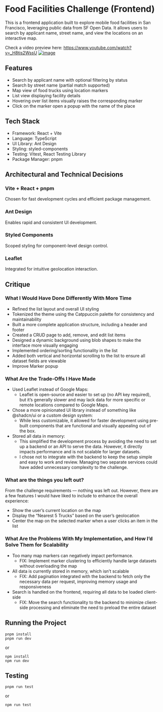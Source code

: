 # Food Facilities Challenge (Frontend)

This is a frontend application built to explore mobile food facilities in San Francisco, leveraging public data from SF Open Data. It allows users to search by applicant name, street name, and view the locations on an interactive map.

Check a video preview here: https://www.youtube.com/watch?v=_H8tis2WssU
[![image](https://github.com/user-attachments/assets/fa6e961b-2bf8-4847-9403-096ea0088130)](https://www.youtube.com/watch?v=_H8tis2WssU)


## Features
- Search by applicant name with optional filtering by status
- Search by street name (partial match supported)
- Map view of food trucks using location markers
- List view displaying facility details
- Hovering over list items visually raises the corresponding marker
- Click on the marker open a popup with the name of the place


## Tech Stack
- Framework: React + Vite
- Language: TypeScript
- UI Library: Ant Design
- Styling: styled-components
- Testing: Vitest, React Testing Library
- Package Manager: pnpm

## Architectural and Technical Decisions

### Vite + React + pnpm

Chosen for fast development cycles and efficient package management.

### Ant Design

Enables rapid and consistent UI development.

### Styled Components

Scoped styling for component-level design control.

### Leaflet

Integrated for intuitive geolocation interaction.



## Critique

### What I Would Have Done Differently With More Time
- Refined the list layout and overall UI styling
- Tokenized the theme using the Catppuccin palette for consistency and maintainability
- Built a more complete application structure, including a header and footer
- Created a CRUD page to add, remove, and edit list items
- Designed a dynamic background using blob shapes to make the interface more visually engaging
- Implemented ordering/sorting functionality in the list
- Added both vertical and horizontal scrolling to the list to ensure all dataset fields are viewable
- Improve Marker popup

### What Are the Trade-Offs I Have Made
- Used Leaflet instead of Google Maps:
  - Leaflet is open-source and easier to set up (no API key required), but it’s generally slower and may lack data for more specific or remote locations compared to Google Maps.
- Chose a more opinionated UI library instead of something like @shadcn/ui or a custom design system:
  - While less customizable, it allowed for faster development using pre-built components that are functional and visually appealing out of the box.
- Stored all data in memory:
  - This simplified the development process by avoiding the need to set up a backend or an API to serve the data. However, it directly impacts performance and is not scalable for larger datasets.
  - I chose not to integrate with the backend to keep the setup simple and easy to work and review. Managing two separate services could have added unnecessary complexity to the challenge.

### What are the things you left out?
From the challenge requirements — nothing was left out. However, there are a few features I would have liked to include to enhance the overall experience:
- Show the user’s current location on the map
- Display the “Nearest 5 Trucks” based on the user’s geolocation
- Center the map on the selected marker when a user clicks an item in the list


### What Are the Problems With My Implementation, and How I’d Solve Them for Scalability
- Too many map markers can negatively impact performance.
  - FIX: Implement marker clustering to efficiently handle large datasets without overloading the map 
- All data is currently stored in memory, which isn’t scalable
  - FIX: Add pagination integrated with the backend to fetch only the necessary data per request, improving memory usage and responsiveness
- Search is handled on the frontend, requiring all data to be loaded client-side
  - FIX: Move the search functionality to the backend to minimize client-side processing and eliminate the need to preload the entire dataset 


## Running the Project 
```
pnpm install
pnpm run dev
```
or
```
npm install
npm run dev
```

## Testing
```
pnpm run test
```
or
```
npm run test
```



